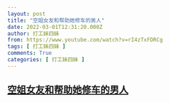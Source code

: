 ```yaml
---
layout: post
title: "空姐女友和帮助她修车的男人"
date: 2022-03-01T12:31:20.000Z
author: 打工妹四妹
from: https://www.youtube.com/watch?v=rI4zTxFDRCg
tags: [ 打工妹四妹 ]
comments: True
categories: [ 打工妹四妹 ]
---
```

<!--1646137880000-->
[空姐女友和帮助她修车的男人](https://www.youtube.com/watch?v=rI4zTxFDRCg)
------

<div>

</div>
